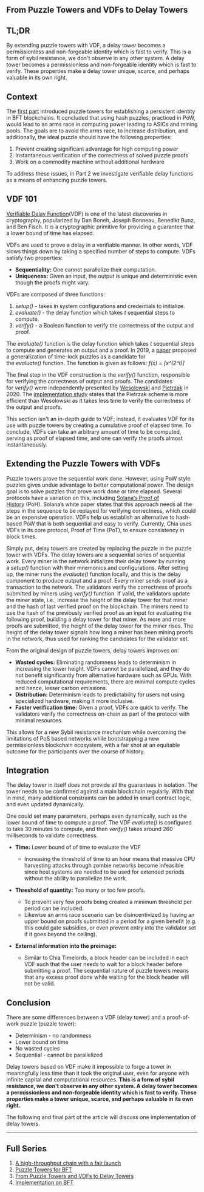 ## From Puzzle Towers and VDFs to Delay Towers

## TL;DR

By extending puzzle towers with VDF, a delay tower becomes a permissionless and non-forgeable identity which is fast to verify. This is a form of sybil resistance, we don't observe in any other system. A delay tower becomes a permissionless and non-forgeable identity which is fast to verify. These properties make a delay tower unique, scarce, and perhaps valuable in its own right.

## Context

The [first part](https://siasky.net/EABaWAXFy3Ztx1vVIpOfScjkRaTb1GrFeGRwqFKd6V-hAg) introduced puzzle towers for establishing a persistent identity in BFT blockchains. It concluded that using hash puzzles, practiced in PoW, would lead to an arms race in computing power leading to ASICs and mining pools. The goals are to avoid the arms race, to increase distribution, and additionally, the ideal puzzle should have the following properties:

1. Prevent creating significant advantage for high computing power
2. Instantaneous verification of the correctness of solved puzzle proofs
3. Work on a commodity machine without additional hardware

To address these issues, in Part 2 we investigate verifiable delay functions as a means of enhancing puzzle towers.

## VDF 101

[Verifiable Delay Function](https://eprint.iacr.org/2018/601.pdf)(VDF) is one of the latest discoveries in cryptography, popularized by Dan Boneh, Joseph Bonneau, Benedikt Bunz, and Ben Fisch. It is a cryptographic primitive for providing a guarantee that a lower bound of time has elapsed.

VDFs are used to prove a delay in a verifiable manner. In other words, VDF slows things down by taking a specified number of steps to compute. VDFs satisfy two properties:

- **Sequentiality:** One cannot parallelize their computation.
- **Uniqueness:** Given an input, the output is unique and deterministic even though the proofs might vary.

VDFs are composed of three functions:

1. *setup()* - takes in system configurations and credentials to initialize.
2. *evaluate()* - the delay function which takes *t* sequential steps to compute.
3. *verify()* - a Boolean function to verify the correctness of the output and proof.

The *evaluate()* function is the delay function which takes *t* sequential steps to compute and generates an output and a proof. In 2019, a [paper](https://eprint.iacr.org/2018/601.pdf) proposed a generalization of time-lock puzzles as a candidate for the *evaluate()* function. The function is given as follows: *f(x) = \[x^(2^t)]*

The final step in the VDF construction is the *verify()* function, responsible for verifying the correctness of output and proofs. The candidates for *verify()* were independently presented by [Wesolowski](https://eprint.iacr.org/2018/623.pdf) and [Pietrzak](https://eprint.iacr.org/2018/627.pdf) in 2020. The [implementation study](https://eprint.iacr.org/2020/332) states that the Pietrzak scheme is more efficient than Wesolowski as it takes less time to verify the correctness of the output and proofs.

This section isn't an in-depth guide to VDF; instead, it evaluates VDF for its use with puzzle towers by creating a cumulative proof of elapsed time. To conclude, VDFs can take an arbitrary amount of time to be computed, serving as proof of elapsed time, and one can verify the proofs almost instantaneously.

## Extending the Puzzle Towers with VDFs

Puzzle towers prove the sequential work done. However, using PoW style puzzles gives undue advantage to better computational power. The design goal is to solve puzzles that prove work done or time elapsed. Several protocols have a variation on this, including [Solana’s Proof of History](https://solana.com/solana-whitepaper.pdf) (PoH). Solana’s white paper states that this approach needs all the steps in the sequence to be replayed for verifying correctness, which could be an expensive operation. VDFs help us establish an alternative to hash-based PoW that is both sequential and easy to verify. Currently, Chia uses VDFs in its core protocol, Proof of Time (PoT), to ensure consistency in block times.

Simply put, delay towers are created by replacing the puzzle in the puzzle tower with VDFs. The delay towers are a sequential series of sequential work. Every miner in the network initializes their delay tower by running a *setup()* function with their mnemonics and configurations. After setting up, the miner runs the *evaluate()* function locally, and this is the delay component to produce output and a proof. Every miner sends proof as a transaction to the network. The validators verify the correctness of proofs submitted by miners using *verify()* function. If valid, the validators update the miner state, i.e., increase the height of the delay tower for that miner and the hash of last verified proof on the blockchain. The miners need to use the hash of the previously verified proof as an input for evaluating the following proof, building a delay tower for that miner. As more and more proofs are submitted, the height of the delay tower for the miner rises. The height of the delay tower signals how long a miner has been mining proofs in the network, thus used for ranking the candidates for the validator set.

From the original design of puzzle towers, delay towers improves on:

- **Wasted cycles:** Eliminating randomness leads to determinism in increasing the tower height. VDFs cannot be parallelized, and they do not benefit significantly from alternative hardware such as GPUs. With reduced computational requirements, there are minimal compute cycles and hence, lesser carbon emissions.
- **Distribution:** Determinism leads to predictability for users not using specialized hardware, making it more inclusive.
- **Faster verification time:** Given a proof, VDFs are quick to verify. The validators verify the correctness on-chain as part of the protocol with minimal resources.

This allows for a new Sybil resistance mechanism while overcoming the limitations of PoS based networks while bootstrapping a new permissionless blockchain ecosystem, with a fair shot at an equitable outcome for the participants over the course of history.

## Integration

The delay tower in itself does not provide all the guarantees in isolation. The tower needs to be confirmed against a main blockchain regularly. With that in mind, many additional constraints can be added in smart contract logic, and even updated dynamically.

One could set many parameters, perhaps even dynamically, such as the lower bound of time to compute a proof. The VDF *evaluate()* is configured to take 30 minutes to compute, and then *verify()* takes around 260 milliseconds to validate correctness.

- **Time:** Lower bound of of time to evaluate the VDF

  - Increasing the threshold of time to an hour means that massive CPU harvesting attacks through zombie networks become infeasible since host systems are needed to be used for extended periods without the ability to parallelize the work.

- **Threshold of quantity:** Too many or too few proofs.

  - To prevent very few proofs being created a minimum threshold per period can be included.
  - Likewise an arms race scenario can be disincentivized by having an upper bound on proofs submitted in a period for a given benefit (e.g. this could gate subsidies, or even prevent entry into the validator set if it goes beyond the ceiling).

- **External information into the preimage:**

  - Similar to Chia Timelords, a block header can be included in each VDF such that the user needs to wait for a block header before submitting a proof. The sequential nature of puzzle towers means that any excess proof done while waiting for the block header will not be valid.

## Conclusion

There are some differences between a VDF (delay tower) and a proof-of-work puzzle (puzzle tower):

- Determinism - no randomness
- Lower bound on time
- No wasted cycles
- Sequential - cannot be parallelized

Delay towers based on VDF make it impossible to forge a tower in meaningfully less time than it took the original user, even for anyone with infinite capital and computational resources. **This is a form of sybil resistance, we don't observe in any other system. A delay tower becomes a permissionless and non-forgeable identity which is fast to verify. These properties make a tower unique, scarce, and perhaps valuable in its own right.**

The following and final part of the article will discuss one implementation of delay towers.

---

## Full Series

1. [A high-throughput chain with a fair launch](http://openlibra.blog/2021/11/01/delay-towers-part-0/)
2. [Puzzle Towers for BFT](http://openlibra.blog/2021/11/05/delay-towers-part-1/)
3. [From Puzzle Towers and VDFs to Delay Towers](http://openlibra.blog/2021/11/08/delay-towers-part-2/)
4. [Implementation on BFT](http://openlibra.blog/2021/11/12/part-3-a-delay-towers-implementation-on-bft/)
